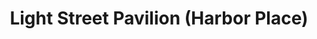 ---
title: "Light Street Pavilion (Harbor Place)"
url: /baltimore/light-street-pavilion-harbor-place/
shop: Einkaufszentrum
---